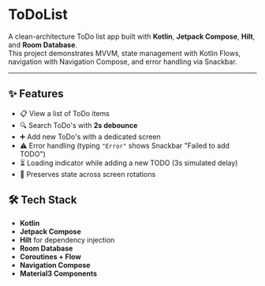 # ToDoList
A clean-architecture ToDo list app built with **Kotlin**, **Jetpack Compose**, **Hilt**, and **Room Database**.  
This project demonstrates MVVM, state management with Kotlin Flows, navigation with Navigation Compose, and error handling via Snackbar.

---

## ✨ Features

- 📋 View a list of ToDo items  
- 🔍 Search ToDo's with **2s debounce**  
- ➕ Add new ToDo's with a dedicated screen  
- ⚠️ Error handling (typing `"Error"` shows Snackbar "Failed to add TODO")  
- ⏳ Loading indicator while adding a new TODO (3s simulated delay)  
- 🔄 Preserves state across screen rotations 
 

## 🛠 Tech Stack

- **Kotlin**  
- **Jetpack Compose**  
- **Hilt** for dependency injection  
- **Room Database**  
- **Coroutines + Flow**  
- **Navigation Compose**  
- **Material3 Components** 
